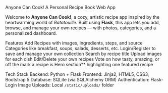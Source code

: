Anyone Can Cook! A Personal Recipe Book Web App

Welcome to **Anyone Can Cook!**, a cozy, artistic recipe app inspired by the heartwarming world of *Ratatouille*. 
Built using **Flask**, this app lets you add, browse, and manage your own recipes — with photos, categories, and a personalized dashboard.

Features
Add Recipes with images, ingredients, steps, and source
Categories like breakfast, soups, salads, desserts, etc.
Login/Register to save and manage your own collection
Search by recipe title
Upload images for each dish
Edit/Delete your own recipes
Vote on how tasty, amazing, or off the mark a recipe is
Hero section** highlighting one featured recipe

Tech Stack
Backend: Python + Flask
Frontend: Jinja2, HTML5, CSS3, Bootstrap 5
Database: SQLite (via SQLAlchemy ORM)
Authentication: Flask-Login
Image Uploads: Local `/static/uploads/` folder
